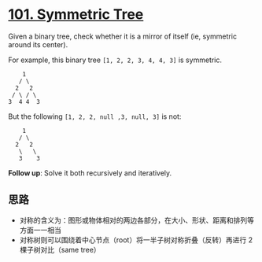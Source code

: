 # [101. Symmetric Tree](https://leetcode.com/problems/symmetric-tree/)

Given a binary tree, check whether it is a mirror of itself (ie, symmetric
around its center).

For example, this binary tree `[1, 2, 2, 3, 4, 4, 3]` is symmetric.

```
    1
   / \
  2   2
 / \ / \
3  4 4  3
```

But the following `[1, 2, 2, null ,3, null, 3]` is not:

```
    1
   / \
  2   2
   \   \
   3    3
```

**Follow up**: Solve it both recursively and iteratively.

## 思路

- 对称的含义为：图形或物体相对的两边各部分，在大小、形状、距离和排列等方面一一相当
- 对称树则可以围绕着中心节点（root）将一半子树对称折叠（反转）再进行 2 棵子树对比（same tree）
